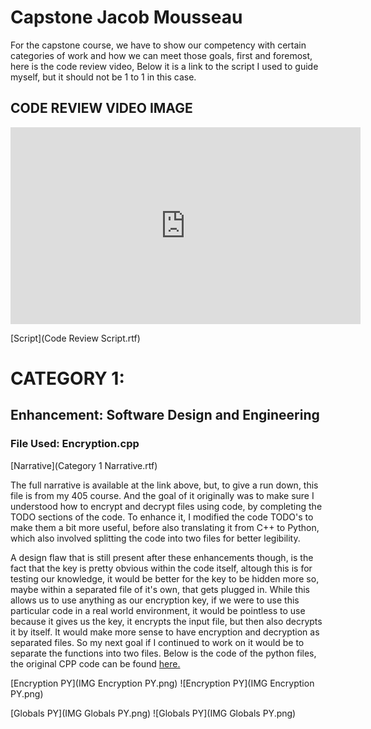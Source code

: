 # Capstone Jacob Mousseau

For the capstone course, we have to show our competency with certain categories of work and how we can meet those goals, first and foremost, here is the code review video, Below it is a link to the script I used to guide myself, but it should not be 1 to 1 in this case. 

<h2>CODE REVIEW VIDEO IMAGE</h2>

<iframe width="560" height="315" src="https://www.youtube.com/embed/7VPagv84TxQ" title="YouTube video player" frameborder="0" allow="accelerometer; autoplay; clipboard-write; encrypted-media; gyroscope; picture-in-picture" allowfullscreen></iframe>

[Script](Code Review Script.rtf)

<h1>CATEGORY 1:</h1>
<h2>Enhancement: Software Design and Engineering</h2>
<h3>File Used: Encryption.cpp</h3>
[Narrative](Category 1 Narrative.rtf)

The full narrative is available at the link above, but, to give a run down, this file is from my 405 course. And the goal of it originally was to make sure I understood how to encrypt and decrypt files using code, by completing the TODO sections of the code. To enhance it, I modified the code TODO's to make them a bit more useful, before also translating it from C++ to Python, which also involved splitting the code into two files for better legibility.

A design flaw that is still present after these enhancements though, is the fact that the key is pretty obvious within the code itself, altough this is for testing our knowledge, it would be better for the key to be hidden more so, maybe within a separated file of it's own, that gets plugged in. While this allows us to use anything as our encryption key, if we were to use this particular code in a real world environment, it would be pointless to use because it gives us the key, it encrypts the input file, but then also decrypts it by itself. It would make more sense to have encryption and decryption as separated files. So my next goal if I continued to work on it would be to separate the functions into two files. Below is the code of the python files, the original CPP code can be found [here.](Encryption.cpp)

[Encryption PY](IMG Encryption PY.png)
![Encryption PY](IMG Encryption PY.png)

[Globals PY](IMG Globals PY.png)
![Globals PY](IMG Globals PY.png)

